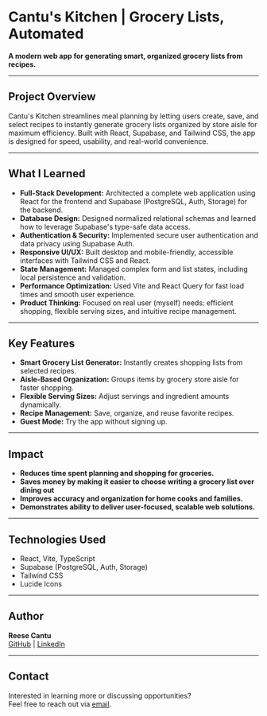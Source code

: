 # Cantu's Kitchen | Grocery Lists, Automated

**A modern web app for generating smart, organized grocery lists from recipes.**

---

## Project Overview

Cantu's Kitchen streamlines meal planning by letting users create, save, and select recipes to instantly generate grocery lists organized by store aisle for maximum efficiency. Built with React, Supabase, and Tailwind CSS, the app is designed for speed, usability, and real-world convenience.

---

## What I Learned

- **Full-Stack Development:** Architected a complete web application using React for the frontend and Supabase (PostgreSQL, Auth, Storage) for the backend.
- **Database Design:** Designed normalized relational schemas and learned how to leverage Supabase's type-safe data access.
- **Authentication & Security:** Implemented secure user authentication and data privacy using Supabase Auth.
- **Responsive UI/UX:** Built desktop and mobile-friendly, accessible interfaces with Tailwind CSS and React.
- **State Management:** Managed complex form and list states, including local persistence and validation.
- **Performance Optimization:** Used Vite and React Query for fast load times and smooth user experience.
- **Product Thinking:** Focused on real user (myself) needs: efficient shopping, flexible serving sizes, and intuitive recipe management.

---

## Key Features

- **Smart Grocery List Generator:** Instantly creates shopping lists from selected recipes.
- **Aisle-Based Organization:** Groups items by grocery store aisle for faster shopping.
- **Flexible Serving Sizes:** Adjust servings and ingredient amounts dynamically.
- **Recipe Management:** Save, organize, and reuse favorite recipes.
- **Guest Mode:** Try the app without signing up.

---

## Impact

- **Reduces time spent planning and shopping for groceries.**
- **Saves money by making it easier to choose writing a grocery list over dining out**
- **Improves accuracy and organization for home cooks and families.**
- **Demonstrates ability to deliver user-focused, scalable web solutions.**

---

## Technologies Used

- React, Vite, TypeScript
- Supabase (PostgreSQL, Auth, Storage)
- Tailwind CSS
- Lucide Icons

---

## Author

**Reese Cantu**  
[GitHub](https://github.com/reesecantu) | [LinkedIn](https://linkedin.com/in/reesecantu)

---

## Contact

Interested in learning more or discussing opportunities?  
Feel free to reach out via [email](mailto:reesecantu1@gmail.com).
